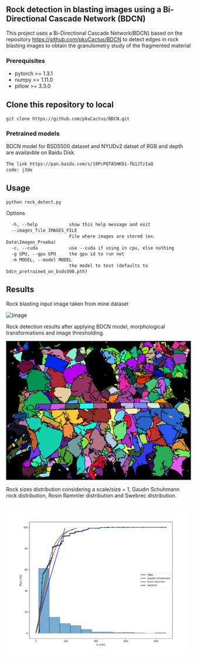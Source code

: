 ## Rock detection in blasting images using a Bi-Directional Cascade Network (BDCN)

This project uses a Bi-Directional Cascade Network(BDCN) based on the repository https://github.com/pkuCactus/BDCN 
to detect edges in rock blasting images to obtain the granulometry study of the fragmented material

### Prerequisites

- pytorch >= 1.3.1
- numpy >= 1.11.0
- pillow >= 3.3.0

## Clone this repository to local
```shell
git clone https://github.com/pkuCactus/BDCN.git
```

### Pretrained models

BDCN model for BSDS500 dataset and NYUDv2 datset of RGB and depth are availavble on Baidu Disk.

    The link https://pan.baidu.com/s/18PcPQTASHKD1-fb1JTzIaQ
    code: j3de

## Usage 
```
python rock_detect.py
```
Options
```
  -h, --help            show this help message and exit
  --images_file IMAGES_FILE
                        File where images are stored (ex. Data\Imagen_Prueba)
  -c, --cuda            use --cuda if using in cpu, else nothing
  -g GPU, --gpu GPU     the gpu id to run net
  -m MODEL, --model MODEL
                        the model to test (defaults to bdcn_pretrained_on_bsds500.pth)
```
## Results
Rock blasting input image taken from mine dataset

![Image](</Data/Imagen_Prueba/IMG_9371.JPG>)

Rock detection results after applying BDCN model, morphological transformations and image thresholding.

![Image2](</Imagen_Prueba_Contours_Info_Graph/IMG_9371/contornos_IMG_9371.jpg>)

Rock sizes distribution considering a scale/size = 1, Gaudin Schuhmann rock distribution, Rosin Rammler distribution and Swebrec distribution.

![Image3](</Imagen_Prueba_Contours_Info_Graph/IMG_9371/grafica_IMG_9371.png>)
